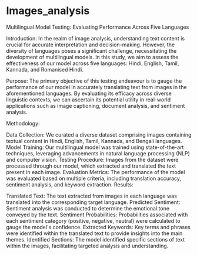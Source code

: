 # Images_analysis
Multilingual Model Testing: Evaluating Performance Across Five Languages

Introduction:
In the realm of image analysis, understanding text content is crucial for accurate interpretation and decision-making. However, the diversity of languages poses a significant challenge, necessitating the development of multilingual models. In this study, we aim to assess the effectiveness of our model across five languages: Hindi, English, Tamil, Kannada, and Romanised Hindi.

Purpose:
The primary objective of this testing endeavour is to gauge the performance of our model in accurately translating text from images in the aforementioned languages. By evaluating its efficacy across diverse linguistic contexts, we can ascertain its potential utility in real-world applications such as image captioning, document analysis, and sentiment analysis.

Methodology:

Data Collection: We curated a diverse dataset comprising images containing textual content in Hindi, English, Tamil, Kannada, and Bengali languages.
Model Training: Our multilingual model was trained using state-of-the-art techniques, leveraging advancements in natural language processing (NLP) and computer vision.
Testing Procedure: Images from the dataset were processed through our model, which extracted and translated the text present in each image.
Evaluation Metrics: The performance of the model was evaluated based on multiple criteria, including translation accuracy, sentiment analysis, and keyword extraction.
Results:

Translated Text: The text extracted from images in each language was translated into the corresponding target language.
Predicted Sentiment: Sentiment analysis was conducted to determine the emotional tone conveyed by the text.
Sentiment Probabilities: Probabilities associated with each sentiment category (positive, negative, neutral) were calculated to gauge the model's confidence.
Extracted Keywords: Key terms and phrases were identified within the translated text to provide insights into the main themes.
Identified Sections: The model identified specific sections of text within the images, facilitating targeted analysis and understanding.

